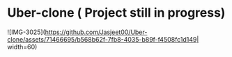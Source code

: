 # Uber-clone ( Project still in progress)

![IMG-3025](https://github.com/Jasjeet00/Uber-clone/assets/71466695/b568b62f-7fb8-4035-b89f-f4508fc1d149| width=60)
